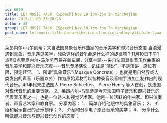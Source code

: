 ```yaml
---
id: 6059
title: LET MUSIC TALK 【Speech】Nov 10 1pm-3pm In Xinchejian
date: 2013-11-03 23:28:26
author: 30
group: LET MUSIC TALK 【Speech】Nov 10 1pm-3pm In Xinchejian
post_name: let-music-talk-the-aesthetics-of-music-and-my-attitude-towards-musical-improvisation-by-lionel-marchetti
---
```


莱昂内尔•马尔凯蒂；来自法国具象音乐作曲家的音乐美学和即兴音乐态度 当浪漫遇到具象，音乐遇见美学，想象这样的音乐会是什么样的旋律嘛？11月10日下午1点到3点莱昂内尔•马尔凯蒂将在新车间，分享主题---来自法国具象音乐作曲家的音乐美学和即兴音乐态度----音乐专场演说，记住是“演说”，不是演讲，席位有限，预定赶早。 1、所谓“具象音乐”(Musique Concrete) ，也就是用自然界或人类发出的声音（乐器以外）作为原始素材而以各种录音及音响手法加工制作出的现代音乐。40年代末由法国人 Pierre Schaeffer、 Pierre Henry 等人首创，是法国对现代音乐的重要贡献。 2、莱昂内尔•马凯蒂是今天法国电子音乐和即兴音乐的代表音乐家之一。也是一位诗人和视觉艺术家。他是一位活跃的作曲家、即兴演奏者、声音艺术家和教育家。 分享内容： 1、 简单介绍他眼中的具象音乐； 2、 介绍和展示自己的音乐创作； 3、 介绍和分享电子原音音乐的美学； 4、 分享什么叫做即兴音乐与即兴音乐创作的态度；